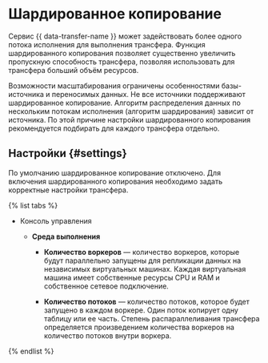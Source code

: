 # Шардированное копирование

Сервис {{ data-transfer-name }} может задействовать более одного потока исполнения для выполнения трансфера. Функция шардированного копирования позволяет существенно увеличить пропускную способность трансфера, позволяя использовать для трансфера больший объём ресурсов.

Возможности масштабирования ограничены особенностями базы-источника и переносимых данных. Не все источники поддерживают шардированное копирование. Алгоритм распределения данных по нескольким потокам исполнения (алгоритм шардирования) зависит от источника. По этой причине настройки шардированного копирования рекомендуется подбирать для каждого трансфера отдельно.

## Настройки {#settings}

По умолчанию шардированное копирование отключено. Для включения шардированного копирования необходимо задать корректные настройки трансфера.

{% list tabs %}

- Консоль управления


  * **Среда выполнения**

    * **Количество воркеров** — количество воркеров, которые будут параллельно запущены для репликации данных на независимых виртуальных машинах. Каждая виртуальная машина имеет собственные ресурсы CPU и RAM и собственное сетевое подключение.

    * **Количество потоков** — количество потоков, которое будет запущено в каждом воркере. Один поток копирует одну таблицу или ее часть. Степень распараллеливания трансфера определяется произведением количества воркеров на количество потоков внутри воркера.


{% endlist %}

